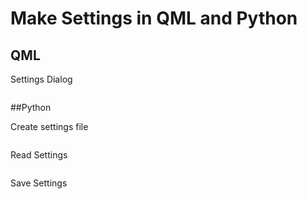# Make Settings in QML and Python

## QML

Settings Dialog
```
```

##Python

Create settings file
```python
```

Read Settings
```python
```

Save Settings
```python
```
